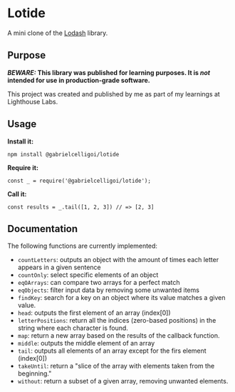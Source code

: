 # Lotide

A mini clone of the [Lodash](https://lodash.com) library.

## Purpose

**_BEWARE:_ This library was published for learning purposes. It is _not_ intended for use in production-grade software.**

This project was created and published by me as part of my learnings at Lighthouse Labs. 

## Usage

**Install it:**

`npm install @gabrielcelligoi/lotide`

**Require it:**

`const _ = require('@gabrielcelligoi/lotide');`

**Call it:**

`const results = _.tail([1, 2, 3]) // => [2, 3]`

## Documentation

The following functions are currently implemented:

* `countLetters`:  outputs an object with the amount of times each letter appears in a given sentence
* `countOnly`: select specific elements of an object
* `eqOArrays`:  can compare two arrays for a perfect match
* `eqObjects`: filter input data by removing some unwanted items
* `findKey`: search for a key on an object where its value matches a given value.
* `head`: outputs the first element of an array (index[0])
* `letterPositions`: return all the indices (zero-based positions) in the string where each character is found.
* `map`: return a new array based on the results of the callback function.
* `middle`: outputs the middle element of an array
* `tail`: outputs all elements of an array except for the firs element (index[0])
* `takeUntil`: return a "slice of the array with elements taken from the beginning." 
* `without`: return a subset of a given array, removing unwanted elements.